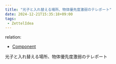 ```yaml
---
title: "光子と入れ替える場所、物体優先度激弱のテレポート"
date: 2024-12-21T15:35:18+09:00
tags:
 - ZettelIdea
---
```

relation:
 - [Component](../Novels/NovelClean/Component.md)

光子と入れ替える場所、物体優先度激弱のテレポート